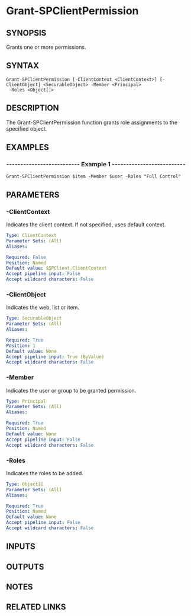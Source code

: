 # Grant-SPClientPermission

## SYNOPSIS
Grants one or more permissions.

## SYNTAX

```
Grant-SPClientPermission [-ClientContext <ClientContext>] [-ClientObject] <SecurableObject> -Member <Principal>
 -Roles <Object[]>
```

## DESCRIPTION
The Grant-SPClientPermission function grants role assignments to the specified
object.

## EXAMPLES

### -------------------------- Example 1 --------------------------
```
Grant-SPClientPermission $item -Member $user -Roles "Full Control"
```

## PARAMETERS

### -ClientContext
Indicates the client context.
If not specified, uses default context.

```yaml
Type: ClientContext
Parameter Sets: (All)
Aliases: 

Required: False
Position: Named
Default value: $SPClient.ClientContext
Accept pipeline input: False
Accept wildcard characters: False
```

### -ClientObject
Indicates the web, list or item.

```yaml
Type: SecurableObject
Parameter Sets: (All)
Aliases: 

Required: True
Position: 1
Default value: None
Accept pipeline input: True (ByValue)
Accept wildcard characters: False
```

### -Member
Indicates the user or group to be granted permission.

```yaml
Type: Principal
Parameter Sets: (All)
Aliases: 

Required: True
Position: Named
Default value: None
Accept pipeline input: False
Accept wildcard characters: False
```

### -Roles
Indicates the roles to be added.

```yaml
Type: Object[]
Parameter Sets: (All)
Aliases: 

Required: True
Position: Named
Default value: None
Accept pipeline input: False
Accept wildcard characters: False
```

## INPUTS

## OUTPUTS

## NOTES

## RELATED LINKS


